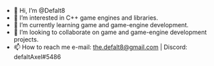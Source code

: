 - 👋 Hi, I’m @Defalt8
- 👀 I’m interested in C++ game engines and libraries.
- 🌱 I’m currently learning game and game-engine development.
- 💞️ I’m looking to collaborate on game and game-engine development projects.
- 📫 How to reach me e-mail: the.defalt8@gmail.com | Discord: defaltAxel#5486
